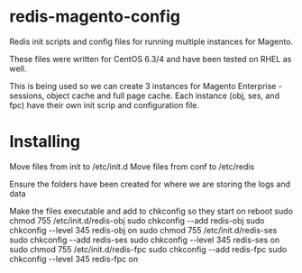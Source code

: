 redis-magento-config
====================

Redis init scripts and config files for running multiple instances for Magento.

These files were written for CentOS 6.3/4 and have been tested on RHEL as well. 

This is being used so we can create 3 instances for Magento Enterprise - sessions, object cache and full page cache. Each instance (obj, ses, and fpc) have their own init scrip and configuration file.


Installing
===================
Move files from init to /etc/init.d
Move files from conf to /etc/redis

Ensure the folders have been created for where we are storing the logs and data


Make the files executable and add to chkconfig so they start on reboot
sudo chmod 755 /etc/init.d/redis-obj
sudo chkconfig --add redis-obj
sudo chkconfig --level 345 redis-obj on
sudo chmod 755 /etc/init.d/redis-ses
sudo chkconfig --add redis-ses
sudo chkconfig --level 345 redis-ses on
sudo chmod 755 /etc/init.d/redis-fpc
sudo chkconfig --add redis-fpc
sudo chkconfig --level 345 redis-fpc on
